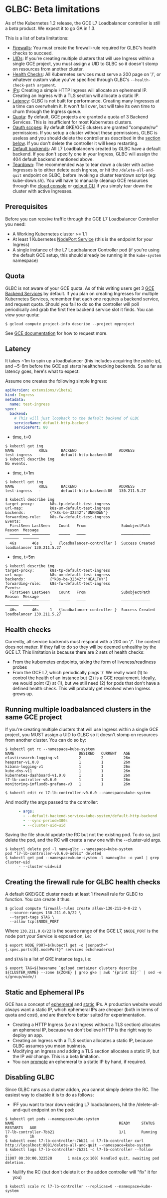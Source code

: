 # GLBC: Beta limitations

As of the Kubernetes 1.2 release, the GCE L7 Loadbalancer controller is still a *beta* product. We expect it to go GA in 1.3.

This is a list of beta limitations:

* [Firewalls](#creating-the-firewall-rule-for-glbc-health-checks): You must create the firewall-rule required for GLBC's health checks to succeed.
* [UIDs](#running-multiple-loadbalanced-clusters-in-the-same-gce-project): If you're creating multiple clusters that will use Ingress within a single GCE project, you must assign a UID to GLBC so it doesn't stomp on resources from another cluster.
* [Health Checks](#health-checks): All Kubernetes services must serve a 200 page on '/', or whatever custom value you've specified through GLBC's `--health-check-path argument`.
* [IPs](#static-and-ephemeral-ips): Creating a simple HTTP Ingress will allocate an ephemeral IP. Creating an Ingress with a TLS section will allocate a static IP.
* [Latency](#latency): GLBC is not built for performance. Creating many Ingresses at a time can overwhelm it. It won't fall over, but will take its own time to churn through the Ingress queue.
* [Quota](#quota): By default, GCE projects are granted a quota of 3 Backend Services. This is insufficient for most Kubernetes clusters.
* [Oauth scopes](https://cloud.google.com/compute/docs/authentication): By default GKE/GCE clusters are granted "compute/rw" permissions. If you setup a cluster without these permissions, GLBC is useless and you should delete the controller as described in the [section below](#disabling-glbc). If you don't delete the controller it will keep restarting.
* [Default backends](https://cloud.google.com/compute/docs/load-balancing/http/url-map#url_map_simplest_case): All L7 Loadbalancers created by GLBC have a default backend. If you don't specify one in your Ingress, GLBC will assign the 404 default backend mentioned above.
* [Teardown](README.md#deletion): The recommended way to tear down a cluster with active Ingresses is to either delete each Ingress, or hit the `/delete-all-and-quit` endpoint on GLBC, before invoking a cluster teardown script (eg: kube-down.sh). You will have to manually cleanup GCE resources through the [cloud console](https://cloud.google.com/compute/docs/console#access) or [gcloud CLI](https://cloud.google.com/compute/docs/gcloud-compute/) if you simply tear down the cluster with active Ingresses.

## Prerequisites

Before you can receive traffic through the GCE L7 Loadbalancer Controller you need:
* A Working Kubernetes cluster >= 1.1
* At least 1 Kubernetes [NodePort Service](../../../../docs/user-guide/services.md#type-nodeport) (this is the endpoint for your Ingress)
* A single instance of the L7 Loadbalancer Controller pod (if you're using the default GCE setup, this should already be running in the `kube-system` namespace)

## Quota

GLBC is not aware of your GCE quota. As of this writing users get 3 [GCE Backend Services](https://cloud.google.com/compute/docs/load-balancing/http/backend-service) by default. If you plan on creating Ingresses for multiple Kubernetes Services, remember that each one requires a backend service, and request quota. Should you fail to do so the controller will poll periodically and grab the first free backend service slot it finds. You can view your quota:

```console
$ gcloud compute project-info describe --project myproject
```
See [GCE documentation](https://cloud.google.com/compute/docs/resource-quotas#checking_your_quota) for how to request more.

## Latency

It takes ~1m to spin up a loadbalancer (this includes acquiring the public ip), and ~5-6m before the GCE api starts healthchecking backends. So as far as latency goes, here's what to expect:

Assume one creates the following simple Ingress:
```yaml
apiVersion: extensions/v1beta1
kind: Ingress
metadata:
  name: test-ingress
spec:
  backend:
    # This will just loopback to the default backend of GLBC
    serviceName: default-http-backend
    servicePort: 80
```

* time, t=0
```console
$ kubectl get ing
NAME           RULE      BACKEND                   ADDRESS
test-ingress   -         default-http-backend:80
$ kubectl describe ing
No events.
```

* time, t=1m
```console
$ kubectl get ing
NAME           RULE      BACKEND                   ADDRESS
test-ingress   -         default-http-backend:80   130.211.5.27

$ kubectl describe ing
target-proxy:		k8s-tp-default-test-ingress
url-map:		    k8s-um-default-test-ingress
backends:		    {"k8s-be-32342":"UNKNOWN"}
forwarding-rule:	k8s-fw-default-test-ingress
Events:
  FirstSeen	LastSeen	Count	From				SubobjectPath	Reason	Message
  ─────────	────────	─────	────				─────────────	──────	───────
  46s		46s		1	{loadbalancer-controller }	Success	Created loadbalancer 130.211.5.27
```

* time, t=5m
```console
$ kubectl describe ing
target-proxy:		k8s-tp-default-test-ingress
url-map:		    k8s-um-default-test-ingress
backends:		    {"k8s-be-32342":"HEALTHY"}
forwarding-rule:	k8s-fw-default-test-ingress
Events:
  FirstSeen	LastSeen	Count	From				SubobjectPath	Reason	Message
  ─────────	────────	─────	────				─────────────	──────	───────
  46s		46s		1	{loadbalancer-controller }	Success	Created loadbalancer 130.211.5.27

```

## Health checks

Currently, all service backends must respond with a 200 on '/'. The content does not matter. If they fail to do so they will be deemed unhealthy by the GCE L7. This limitation is because there are 2 sets of health checks:
* From the kubernetes endpoints, taking the form of liveness/readiness probes
* From the GCE L7, which periodically pings '/'
We really want (1) to control the health of an instance but (2) is a GCE requirement. Ideally, we would point (2) at (1), but we still need (2) for pods that don't have a defined health check. This will probably get resolved when Ingress grows up.


## Running multiple loadbalanced clusters in the same GCE project

If you're creating multiple clusters that will use Ingress within a single GCE project, you MUST assign a UID to GLBC so it doesn't stomp on resources from another cluster. You can do so by:
```console
$ kubectl get rc --namespace=kube-system
NAME                             DESIRED   CURRENT   AGE
elasticsearch-logging-v1         2         2         26m
heapster-v1.0.0                  1         1         26m
kibana-logging-v1                1         1         26m
kube-dns-v11                     1         1         26m
kubernetes-dashboard-v1.0.0      1         1         26m
l7-lb-controller-v0.6.0          1         1         26m
monitoring-influxdb-grafana-v3   1         1         26m

$ kubectl edit rc l7-lb-controller-v0.6.0 --namespace=kube-system
```

And modify the args passed to the controller:
```yaml
      - args:
        - --default-backend-service=kube-system/default-http-backend
        - --sync-period=300s
        - --cluster-uid=uid
```

Saving the file should update the RC but not the existing pod. To do so, just delete the pod, and the RC will create a new one with the --cluster-uid args.
```console
$ kubectl delete pod -l name=glbc --namespace=kube-system
pod "l7-lb-controller-v0.6.0-ud9ix" deleted
$ kubectl get pod --namespace=kube-system -l name=glbc -o yaml | grep cluster-uid
      - --cluster-uid=uid
```

## Creating the firewall rule for GLBC health checks

A default GKE/GCE cluster needs at least 1 firewall rule for GLBC to function. You can create it thus:
```console
$ gcloud compute firewall-rules create allow-130-211-0-0-22 \
  --source-ranges 130.211.0.0/22 \
  --target-tags $TAG \
  --allow tcp:$NODE_PORT
```

Where `130.211.0.0/22` is the source range of the GCE L7, `$NODE_PORT` is the node port your Service is exposed on, i.e:
```console
$ export NODE_PORT=$(kubectl get -o jsonpath="{.spec.ports[0].nodePort}" services echoheadersx)
```

and `$TAG` is a list of GKE instance tags, i.e:
```console
$ export TAG=$(basename `gcloud container clusters describe ${CLUSTER_NAME} --zone ${ZONE} | grep gke | awk '{print $2}'` | sed -e s/group/node/)
```

## Static and Ephemeral IPs

GCE has a concept of [ephemeral](https://cloud.google.com/compute/docs/instances-and-network#ephemeraladdress) and [static](https://cloud.google.com/compute/docs/instances-and-network#reservedaddress) IPs. A production website would always want a static IP, which ephemeral IPs are cheaper (both in terms of quota and cost), and are therefore better suited for experimentation.
* Creating a HTTP Ingress (i.e an Ingress without a TLS section) allocates an ephemeral IP, because we don't believe HTTP is the right way to deploy an app.
* Creating an Ingress with a TLS section allocates a static IP, because GLBC assumes you mean business.
* Modifying an Ingress and adding a TLS section allocates a static IP, but the IP *will* change. This is a beta limitation.
* You can [promote](https://cloud.google.com/compute/docs/instances-and-network#promote_ephemeral_ip) an ephemeral to a static IP by hand, if required.

## Disabling GLBC

Since GLBC runs as a cluster addon, you cannot simply delete the RC. The easiest way to disable it is to do as follows:

* IFF you want to tear down existing L7 loadbalancers, hit the /delete-all-and-quit endpoint on the pod:

```console
$ kubectl get pods --namespace=kube-system
NAME                                               READY     STATUS    RESTARTS   AGE
l7-lb-controller-7bb21                             1/1       Running   0          1h
$ kubectl exec l7-lb-controller-7bb21 -c l7-lb-controller curl http://localhost:8081/delete-all-and-quit --namespace=kube-system
$ kubectl logs l7-lb-controller-7b221 -c l7-lb-controller --follow
...
I1007 00:30:00.322528       1 main.go:160] Handled quit, awaiting pod deletion.
```

* Nullify the RC (but don't delete it or the addon controller will "fix" it for you)
```console
$ kubectl scale rc l7-lb-controller --replicas=0 --namespace=kube-system
```


